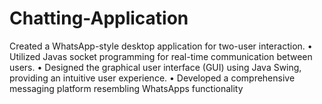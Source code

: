 # Chatting-Application
Created a WhatsApp-style desktop application for two-user interaction.
• Utilized Javas socket programming for real-time communication between users.
• Designed the graphical user interface (GUI) using Java Swing, providing an intuitive user experience.
• Developed a comprehensive messaging platform resembling WhatsApps functionality
